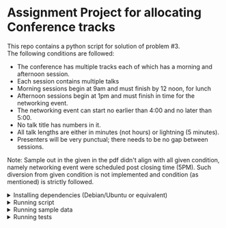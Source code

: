 # Assignment Project for allocating Conference tracks

This repo contains a python script for solution of problem #3.<br>
The following conditions are followed:
<ul>
  <li>The conference has multiple tracks each of which has a morning and afternoon
session.</li>
  <li>Each session contains multiple talks</li>
  <li>Morning sessions begin at 9am and must finish by 12 noon, for lunch</li>
  <li>Afternoon sessions begin at 1pm and must finish in time for the networking
event.</li>
  <li>The networking event can start no earlier than 4:00 and no later than 5:00.</li>
  <li>No talk title has numbers in it.</li>
  <li>All talk lengths are either in minutes (not hours) or lightning (5 minutes).</li>
  <li>Presenters will be very punctual; there needs to be no gap between sessions.</li>
</ul>

<p>
Note: Sample out in the given in the pdf didn't align with all given condition, namely
networking event were scheduled post closing time (5PM). Such diversion from given condition is not
implemented and condition (as mentioned) is strictly followed.
</p>
<details><summary>Installing dependencies (Debian/Ubuntu or equivalent)</summary>
<p>

1. Download and install python3 from <https://www.python.org/downloads/> .
2. Create a virtual environment.

```
python3 -m venv venv
```

Note: You may need to install `python3-venv` in some distros

3. Activate virtual environment.

```
source venv/bin/activate
````

4. Install Python dependencies.

```
pip install -r requirement.txt
```

</p>
</details>

<details><summary>Running script</summary>
<p>
1. Ensure that you are in virtualenv
2. Run following command:

```
python3 generate_plan.py <path_to_json_data>
```

</p>
</details>

<details><summary>Running sample data</summary>
<p>
1. Ensure that you are in virtualenv
2. Run following command:

```
python3 generate_plan.py sample_data/sample1.json
```

Choose different sample files: sample1.jsom, sample2.json, sample3.json
or create your own using these files.

</p>
</details>

<details><summary>Running tests</summary>
<p>

1. Ensure that you are in virtual environment
2. Run all tests

```
pytest
```

3. Get coverage report

```
pytest --cov=conference-planner
```

</p>
</details>
